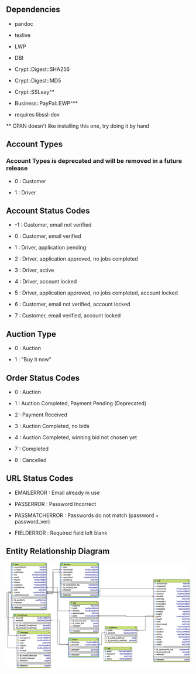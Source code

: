 ## Dependencies

- pandoc

- texlive

- LWP

- DBI

- Crypt::Digest::SHA256

- Crypt::Digest::MD5

- Crypt::SSLeay^*

- Business::PayPal::EWP^**

* requires libssl-dev

** CPAN doesn't like installing this one, try doing it by hand

## Account Types

### Account Types is deprecated and will be removed in a future release

- 0 : Customer

- 1 : Driver

## Account Status Codes

- -1 : Customer, email not verified

- 0 : Customer, email verified

- 1 : Driver, application pending

- 2 : Driver, application approved, no jobs completed
  
- 3 : Driver, active

- 4 : Driver, account locked

- 5 : Driver, application approved, no jobs completed, account locked

- 6 : Customer, email not verified, account locked

- 7 : Customer, email verified, account locked

## Auction Type

- 0 : Auction

- 1 : "Buy it now"

## Order Status Codes

- 0 : Auction

- 1 : Auction Completed, Payment Pending (Deprecated)

- 2 : Payment Received

- 3 : Auction Completed, no bids

- 4 : Auction Completed, winning bid not chosen yet

- 7 : Completed

- 8 : Cancelled

## URL Status Codes

- EMAILERROR : Email already in use

- PASSERROR : Password Incorrect

- PASSMATCHERROR : Passwords do not match (password + password\_ver)

- FIELDERROR : Required field left blank

## Entity Relationship Diagram

![](imgs/2018-05-17_ERD.png)

